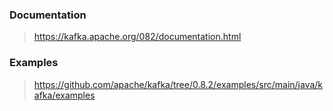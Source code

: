 ### Documentation 
> https://kafka.apache.org/082/documentation.html

### Examples
> https://github.com/apache/kafka/tree/0.8.2/examples/src/main/java/kafka/examples
